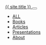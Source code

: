 <nav class="navbar navbar-expand-md navbar-light bg-light py-3 mb-4 border-bottom">
  <div class="container-fluid">
    <a class="navbar-brand h4 mb-0" href="{{ site.baseurl }}">
      {{ site.title }}
    </a>
    <button class="navbar-toggler" type="button" data-bs-toggle="collapse" data-bs-target="#navbarNav" aria-controls="navbarNav" aria-expanded="false" aria-label="Toggle navigation">
      <span class="navbar-toggler-icon"></span>
    </button>
    <div class="collapse navbar-collapse justify-content-end" id="navbarNav">
      <ul class="navbar-nav gap-3">
        <li class="nav-item">
          <a class="nav-link text-secondary" href="{{ site.baseurl }}/list/index">ALL</a>
        </li>
        <li class="nav-item">
          <a class="nav-link text-secondary" href="{{ site.baseurl }}/list/books">Books</a>
        </li>
        <li class="nav-item">
          <a class="nav-link text-secondary" href="{{ site.baseurl }}/list/articles">Articles</a>
        </li>
        <li class="nav-item">
          <a class="nav-link text-secondary" href="{{ site.baseurl }}/list/presentations">Presentations</a>
        </li>
        <li class="nav-item">
          <a class="nav-link text-secondary" href="{{ site.baseurl }}/about">About</a>
        </li>
        <!-- 
        <li class="nav-item">
          <a class="nav-link text-secondary" href="https://cse.google.com/cse?cx=922b2b1497b5144e3" target="_blank">Search</a> 
        </li>
        -->
      </ul>
    </div>
  </div>
</nav>
